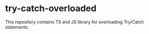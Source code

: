 # try-catch-overloaded
This repository contains TS and JS library for overloading Try/Catch statements.
